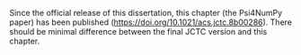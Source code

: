 Since the official release of this dissertation, this chapter (the Psi4NumPy paper) has been published (https://doi.org/10.1021/acs.jctc.8b00286). There should be minimal difference between the final JCTC version and this chapter.
